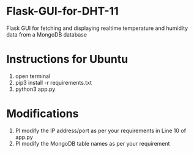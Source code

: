 # Flask-GUI-for-DHT-11
Flask GUI for fetching and displaying realtime temperature and humidity data from a MongoDB database
# Instructions for Ubuntu
1. open terminal
2. pip3 install -r requirements.txt
3. python3 app.py
# Modifications
1. Pl modify the IP address/port as per your requirements in Line 10 of app.py
2. Pl modify the MongoDB table names as per your requirement
